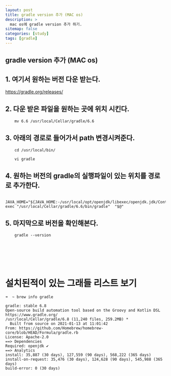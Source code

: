 ```yaml
---
layout: post
title: gradle version 추가 (MAC os)
description: >
  mac os에 gradle version 추가 하기. 
sitemap: false
categories: [study]
tags: [gradle]
---
```

## gradle version 추가 (MAC os)



## 1. 여기서 원하는 버전 다운 받는다. 

https://gradle.org/releases/

## 2. 다운 받은 파일을 원하는 곳에 위치 시킨다.

~~~
    mv 6.6 /usr/local/Cellar/gradle/6.6
~~~

## 3. 아래의 경로로 들어가서 path 변경시켜준다. 

```
    cd /usr/local/bin/
```
~~~
    vi gradle
~~~

## 4. 원하는 버전의 gradle의 실행파일이 있는 위치를 경로로 추가한다.

~~~
    JAVA_HOME="${JAVA_HOME:-/usr/local/opt/openjdk/libexec/openjdk.jdk/Contents/Home}" exec "/usr/local/Cellar/gradle/6.6/bin/gradle"  "$@" 
~~~

## 5. 마지막으로 버전을 확인해본다. 

~~~
    gradle --version
~~~

<br>
<br><br>
<br>

# 설치된적이 있는 그래들 리스트 보기 

~~~
➜  ~ brew info gradle

gradle: stable 6.8
Open-source build automation tool based on the Groovy and Kotlin DSL
https://www.gradle.org/
/usr/local/Cellar/gradle/6.8 (11,240 files, 259.2MB) *
  Built from source on 2021-01-13 at 11:01:42
From: https://github.com/Homebrew/homebrew-core/blob/HEAD/Formula/gradle.rb
License: Apache-2.0
==> Dependencies
Required: openjdk ✔
==> Analytics
install: 35,887 (30 days), 127,559 (90 days), 568,222 (365 days)
install-on-request: 35,476 (30 days), 124,628 (90 days), 545,988 (365 days)
build-error: 0 (30 days)
~~~


<br>
<br><br>
<br><br>
<br><br>
<br>